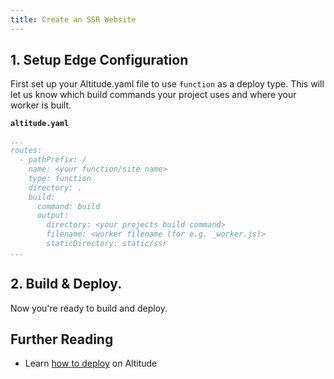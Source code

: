 ```yaml
---
title: Create an SSR Website
---
```


## 1. Setup Edge Configuration

First set up your Altitude.yaml file to use `function` as a deploy type. This will let us know which build commands your project uses and where your worker is built.

**`altitude.yaml`**
```yaml
...
routes:
  - pathPrefix: /
    name: <your function/site name>
    type: function
    directory: .
    build:
      command: build
      output:
        directory: <your projects build command>
        filename: <worker filename (for e.g. _worker.js)>
        staticDirectory: static/ssr
...

```

## 2. Build & Deploy.

Now you're ready to build and deploy.

## Further Reading

- Learn [how to deploy](/guides/create-a-site#deploy) on Altitude
